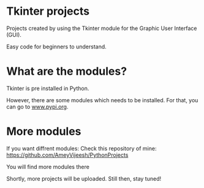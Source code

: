 # Tkinter projects

Projects created by using the Tkinter module for the Graphic User Interface (GUI).

Easy code for beginners to understand.

# What are the modules?
Tkinter is pre installed in Python.

However, there are some modules which needs to be installed. For that, you can go to www.pypi.org.

# More modules
If you want diffrent modules: Check this repository of mine:  https://github.com/AmeyVijeesh/PythonProjects

You will find more modules there


Shortly, more projects will be uploaded. Still then, stay tuned!
